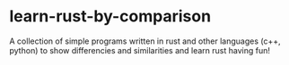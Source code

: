 # learn-rust-by-comparison
A collection of simple programs written in rust and other languages (c++, python) to show differencies and similarities and learn rust having fun!
